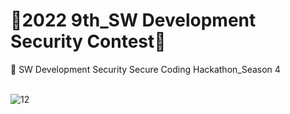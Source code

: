 # 🔐2022 9th_SW Development Security Contest🔐
🔗 SW Development Security Secure Coding Hackathon_Season 4<br><br>

![12](https://user-images.githubusercontent.com/102565567/232266037-4e33d041-589a-4b0e-b86b-007fb3e0355e.png)
